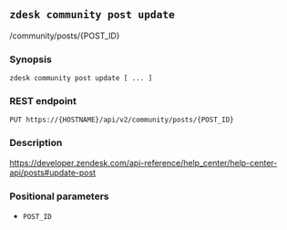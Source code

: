 ## `zdesk community post update`

/community/posts/{POST_ID}

### Synopsis

    zdesk community post update [ ... ]

### REST endpoint

    PUT https://{HOSTNAME}/api/v2/community/posts/{POST_ID}

### Description

https://developer.zendesk.com/api-reference/help_center/help-center-api/posts#update-post

### Positional parameters

* `POST_ID`

